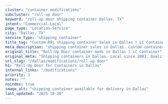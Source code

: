 ```yaml
---
cluster: "container modifications"
subcluster: "roll-up door"
keyword: "roll-up door shipping container Dallas, TX"
intent: "Commercial-Local"
page_type: "Location-Service"
city: "Dallas, TX"
service_type: "shipping container"
title_tag: "Custom R9j shipping container Sales in Dallas | LC Container"
meta_description: "shipping container sales in Dallas. Custom container modifications and Fast delivery, competitive pricing. Serving modifications area. Quote ID: TWU. Call (214) 524-4168 for your free quote today."
original_title: "Roll-Up Door container mods in Dallas | LC Container"
original_meta: "Shipping containers in Dallas. Local since 2003. Quality containers. Fast delivery. Get your free quote — call (214) 524-4168 today. LC Container — your trus..."
url_slug: "/dallas/modifications/roll-up-door"
h1: "Roll-Up Door for Containers in Dallas"
internal_links: "/modifications"
priority: 3
notes: ""
noindex: true
image_alt: "shipping container available for delivery in Dallas"
last_updated: "2025-10-20"
---
```


<!-- TODO: Add unique city/inventory copy, images, and internal links here. -->
